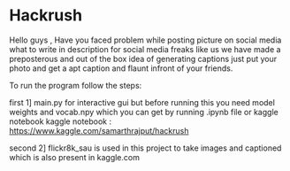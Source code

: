 # Hackrush

Hello guys ,
Have you faced problem while posting picture on social media what to write in description for social media freaks like us we have made a  preposterous and out of the box idea of generating captions just put your photo and get a apt caption and flaunt infront of your friends.



To run the program follow the steps:

first
1] main.py for interactive gui but before running this you need model weights and vocab.npy which you can get by running .ipynb file or kaggle notebook
kaggle notebook : https://www.kaggle.com/samarthrajput/hackrush

second
2] flickr8k_sau is used in this project to take images and captioned which is also present in kaggle.com

